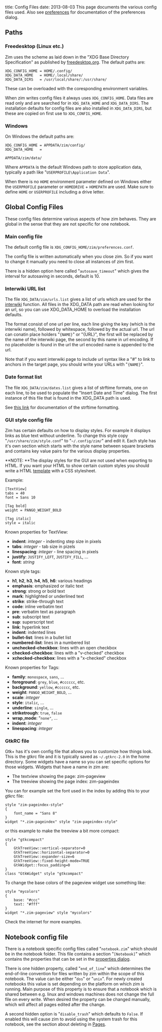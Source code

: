title: Config Files
date: 2013-08-03
This page documents the various config files used. 
Also see [preferences](./Preferences.markdown) for documentation of the preferences dialog.

Paths
-----

### Freedesktop (Linux etc.)
Zim uses the scheme as laid down in the "XDG Base Directory Specification" as published by [freedesktop.org](http://freedesktop.org). The default paths are:

	XDG_CONFIG_HOME = HOME/.config/
	XDG_DATA_HOME   = HOME/.local/share/
	XDG_DATA_DIRS   = /usr/local/share/:/usr/share/

These can be overloaded with the coresponding environment variables.

When zim writes config files it always uses ``XDG_CONFIG_HOME``. Data files are read only and are searched for in ``XDG_DATA_HOME`` and ``XDG_DATA_DIRS``. The installation defaults for config files are also installed in ``XDG_DATA_DIRS``, but these are copied on first use to ``XDG_CONFIG_HOME``.

### Windows
On Windows the default paths are:

	XDG_CONFIG_HOME = APPDATA/zim/config/
	XDG_DATA_HOME   = 
``APPDATA/zim/data/``

Where ``APPDATA`` is the default Windows path to store application data, typically a path like "``USERPROFILE\Application Data``".

When there is no ``HOME`` environment parameter defined on Windows either the ``USERPROFILE`` parameter or ``HOMEDRIVE`` + ``HOMEPATH`` are used. Make sure to define ``HOME`` or ``USERPROFILE`` including a drive letter.



Global Config Files
-------------------

These config files determine various aspects of how zim behaves. They are global in the sense that they are not specific for one notebook.

### Main config file
The default config file is ``XDG_CONFIG_HOME/zim/preferences.conf``.

The config file is written automatically when you close zim. So if you want to change it manually you need to close all instances of zim first.

There is a hidden option here called "``autosave_timeout``" which gives the interval for autosaving in seconds, default is 10.

### Interwiki URL list
The file ``XDG_DATA/zim/urls.list`` gives a list of urls which are used for the [interwiki](./Links.markdown) function. All files in the XDG_DATA path are read when looking for an url, so you can use XDG_DATA_HOME to overload the installation defaults.

The format consist of one url per line, each line giving the key (which is the interwiki name), followed by whitespace, followed by the actual url. The url can conatin place holders "``{NAME}``" or "{URL}", the first will be replaced by the name of the interwiki page, the second by this name in url encoding. If no placeholder is found in the url the url encoded name is appended to the url.

Note that if you want interwiki page to include url syntax like a "#" to link to anchors in the target page, you should write your URLs with "``{NAME}``".

### Date format list
The file ``XDG_DATA/zim/dates.list`` gives a list of strftime formats, one on each line, to be used to populate the "Insert Date and Time" dialog. The first instance of this file that is found in the XDG_DATA path is used. 

See [this link](http://docs.python.org/library/time.html%23time.strftime) for documentation of the strftime formatting.

### GUI style config file
Zim has certain defaults on how to display styles. For example it displays links as blue text without underline. To change this style copy "``/usr/share/zim/style.conf``" to "``~/.config/zim/``" and edit it. Each style has it's own section which starts with the style name between square brackets and contains key value pairs for the various display properties.

**NOTE: **The display styles for the GUI are not used when exporting to HTML. If you want your HTML to show certain custom styles you should write a HTML [template](./Templates.markdown) with a CSS stylesheet.

Example:

	[TextView]
	tabs = 40
	font = Sans 10
	
	[Tag bold]
	weight = PANGO_WEIGHT_BOLD
	
	[Tag italic]
	style = italic

Known properties for TextView:

* **indent**: *integer*	- indenting step size in pixels
* **tabs**: *integer*	- tab size in pizels
* **linespacing**: *integer*	- line spacing in pixels
* **justify**: ``JUSTIFY_LEFT``, ``JUSTIFY_FILL``, ...
* **font**: *string*


Known style tags:

* **h1**, **h2**, **h3**, **h4**, **h5**, **h6**: various headings
* **emphasis**: emphasized or italic text
* **strong**: strong or bold text
* **mark**: highlighted or underlined text
* **strike**: strike-through text
* **code**: inline verbatim text
* **pre**: verbatim text as paragraph
* **sub**: subscript text
* **sup**: superscript text
* **link**: hyperlink text
* **indent**: indented lines
* **bullet-list**: lines in a bullet list
* **numbered-list**: lines in a numbered list
* **unchecked-checkbox**: lines with an open checkbox
* **checked-checkbox**: lines with a "v-checked" checkbox
* **xchecked-checkbox**: lines with a "x-checked" checkbox


Known properties for Tags:

* **family**: ``monospace``, ``sans``, ...
* **foreground**: ``grey``, ``blue``, ``#cccccc``, etc.
* **background**: ``yellow``, ``#cccccc``, etc.
* **weight**: ``PANGO_WEIGHT_BOLD``, ...
* **scale**: *integer*
* **style**: ``italic``, ...
* **underline**: ``single``, ...
* **striketrough**: ``true``, ``false``
* **wrap**_**mode**: "``none"``, ...
* **indent**: *integer*
* **linespacing**: *integer*


### GtkRC file
Gtk+ has it's own config file that allows you to customize how things look. This is the gtkrc file and it is typically saved as ``~/.gtkrc-2.0`` in the home directory. Some widgets have a name so you can set specific options for those widgets. Widgets that have a name in zim are:


* The textview showing the page: zim-pageview
* The treeview showing the page index: zim-pageindex


You can for example set the font used in the index by adding this to your gtkrc file:

	style "zim-pageindex-style"
	{
		font_name = "Sans 8"
	}
	widget "*.zim-pageindex" style "zim-pageindex-style"

or this example to make the treeview a bit more compact:

	style "gtkcompact" 
	{
		GtkTreeView::vertical-separator=0
		GtkTreeView::horizontal-separator=0
		GtkTreeView::expander-size=6
		GtkTreeView::fixed-height-mode=TRUE
		GtkWidget::focus_padding=0
	}
	class "GtkWidget" style "gtkcompact"

To change the base colors of the pageview widget use something like:

	style "mycolors" 
	{
		base: "#ccc"
		text: "#fff"
	}
	widget "*.zim-pageview" style "mycolors"


Check the internet for more examples.


Notebook config file
--------------------

There is a notebook specific config files called "``notebook.zim``" which should be in the notebook folder. This file contains a section "``[Notebook]``" which contains the properties that can be set in the [properties dialog](./Properties.markdown).

There is one hidden property, called "``end_of_line``" which determines the end-of-line convention for files written by zim within the scope of this notebook. The value can be either "``dos``" or "``unix``". For newly created notebooks this value is set depending on the platform on which zim is running. Main purpose of this property is to ensure that a notebook which is shared between e.g. linux and windows machines does not change the full file on every write. When desired the property can be changed manually, which will affect all pages edited after the change.

A second hidden option is "``disable_trash``" which defaults to ``False``. If enabled this will cause zim to avoid using the system trash for this notebook, see the section about deleting in [Pages](./Pages.markdown).

